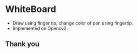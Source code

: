 # WhiteBoard
- Draw using finger tip, change color of pen using fingertip.
- Implemented on Opencv2.
## Thank you
